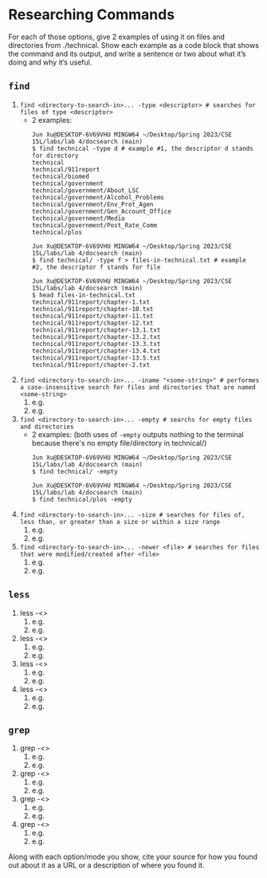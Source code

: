# Researching Commands
For each of those options, give 2 examples of using it on files and directories from ./technical. Show each example as a code block that shows the command and its output, and write a sentence or two about what it’s doing and why it’s useful.

## `find`
1. `find <directory-to-search-in>... -type <descriptor> # searches for files of type <descriptor>`
   - 2 examples: 
      ```
      Jun Xu@DESKTOP-6V69VHU MINGW64 ~/Desktop/Spring 2023/CSE 15L/labs/lab 4/docsearch (main)
      $ find technical -type d # example #1, the descriptor d stands for directory
      technical
      technical/911report
      technical/biomed
      technical/government
      technical/government/About_LSC
      technical/government/Alcohol_Problems
      technical/government/Env_Prot_Agen
      technical/government/Gen_Account_Office
      technical/government/Media
      technical/government/Post_Rate_Comm
      technical/plos
      ```
      ```
      Jun Xu@DESKTOP-6V69VHU MINGW64 ~/Desktop/Spring 2023/CSE 15L/labs/lab 4/docsearch (main)
      $ find technical/ -type f > files-in-technical.txt # example #2, the descriptor f stands for file

      Jun Xu@DESKTOP-6V69VHU MINGW64 ~/Desktop/Spring 2023/CSE 15L/labs/lab 4/docsearch (main)
      $ head files-in-technical.txt
      technical/911report/chapter-1.txt
      technical/911report/chapter-10.txt
      technical/911report/chapter-11.txt
      technical/911report/chapter-12.txt
      technical/911report/chapter-13.1.txt
      technical/911report/chapter-13.2.txt
      technical/911report/chapter-13.3.txt
      technical/911report/chapter-13.4.txt
      technical/911report/chapter-13.5.txt
      technical/911report/chapter-2.txt
      ```
2. `find <directory-to-search-in>... -iname "<some-string>" # performes a case-insensitive search for files and directories that are named <some-string>`
   1) e.g.
   2) e.g.
3. `find <directory-to-search-in>... -empty # searchs for empty files and directories`
   - 2 examples: (both uses of `-empty` outputs nothing to the terminal because there's no empty file/directory in technical/)
      ```
      Jun Xu@DESKTOP-6V69VHU MINGW64 ~/Desktop/Spring 2023/CSE 15L/labs/lab 4/docsearch (main)
      $ find technical/ -empty
      
      ```
      ```
      Jun Xu@DESKTOP-6V69VHU MINGW64 ~/Desktop/Spring 2023/CSE 15L/labs/lab 4/docsearch (main)
      $ find technical/plos -empty
      
      ```
4. `find <directory-to-search-in>... -size # searches for files of, less than, or greater than a size or within a size range`
   1) e.g.
   2) e.g.
5. `find <directory-to-search-in>... -newer <file> # searches for files that were modified/created after <file>`
   1) e.g.
   2) e.g.

## `less`
1. less -<>
   1) e.g.
   2) e.g.
2. less -<>
   1) e.g.
   2) e.g.
3. less -<>
   1) e.g.
   2) e.g. 
4. less -<>
   1) e.g.
   2) e.g. 

## `grep`
1. grep -<>
   1) e.g.
   2) e.g.
2. grep -<>
   1) e.g.
   2) e.g.
3. grep -<>
   1) e.g.
   2) e.g.
4. grep -<>
   1) e.g.
   2) e.g.


Along with each option/mode you show, cite your source for how you found out about it as a URL or a description of where you found it.
